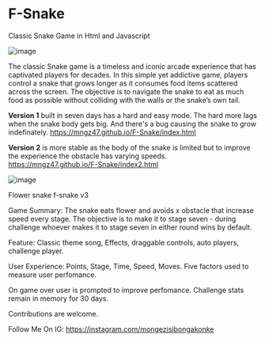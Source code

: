 # F-Snake
Classic Snake Game in Html and Javascript

![image](https://github.com/mngz47/F-Snake/assets/15697629/5838b671-c2a6-4bee-9771-1a765c88e341)

The classic Snake game is a timeless and iconic arcade experience that has captivated players for decades. In this simple yet addictive game, players control a snake that grows longer as it consumes food items scattered across the screen. The objective is to navigate the snake to eat as much food as possible without colliding with the walls or the snake’s own tail.

<b>Version 1</b> built in seven days has a hard and easy mode. The hard more lags when the snake body gets big. And there's a bug causing the snake to grow indefinately.
https://mngz47.github.io/F-Snake/index.html

<b>Version 2</b> is more stable as the body of the snake is limited but to improve the experience the obstacle has varying speeds.
https://mngz47.github.io/F-Snake/index2.html

![image](https://github.com/mngz47/F-Snake/assets/15697629/8ae6e058-d67b-4872-84f8-800d5adf21e9)

Flower snake f-snake v3

Game Summary: The snake eats flower and avoids x obstacle that increase speed every stage. The objective is to make it to stage seven - during challenge whoever makes it to stage seven in either round wins by default.

Feature: Classic theme song, Effects, draggable controls, auto players, challenge player.

User Experience: Points, Stage, Time, Speed, Moves. Five factors used to measure user perfomance.

On game over user is prompted to improve perfomance.
Challenge stats remain in memory for 30 days.


Contributions are welcome.

Follow Me On IG: https://instagram.com/mongezisibongakonke




